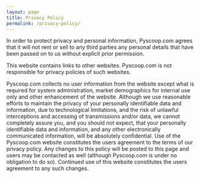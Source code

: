 ```yaml
---
layout: page
title: Privacy Policy
permalink: /privacy-policy/
---
```


In order to protect privacy and personal information, Pyscoop.com agrees that it will not rent or sell to any third parties 
any personal details that have been passed on to us without explicit prior permission.

This website contains links to other websites. Pyscoop.com is not responsible for privacy policies of such websites.

Pyscoop.com collects no user information from the website except what is required for system administration, market demographics for internal use only and other enhancement of the website. 
Although we use reasonable efforts to maintain the privacy of your personally identifiable data and information, due to technological limitations, and the risk of unlawful interceptions and accessing of transmissions and/or data, we cannot completely assure you, and you should not expect, that your personally identifiable data and information, and any other electronically communicated information, will be absolutely confidential. 
Use of the Pyscoop.com website constitutes the users agreement to the terms of our privacy policy. 
Any changes to this policy will be posted to this page and users may be contacted as well (although Pyscoop.com is under no obligation to do so). 
Continued use of this website constitutes the users agreement to any such changes.
